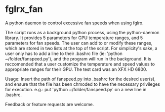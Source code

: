 fglrx_fan
=========

A python daemon to control excessive fan speeds when using fglrx.

The script runs as a background python process, using the python-daemon library. It provides 5 parameters for GPU temperature ranges, and 5 parameters for fan speeds. The user can add to or modify these ranges, which are stored in two lists at the top of the script. For simplicity's sake, a user only has to add a line to their .bashrc file (ie: 'python ~/folder/fanspeed.py'), and the program will run in the background. It is reccomended that a user customize the temperature and speed values to appropriate ranges for their GPU. The test card was an XFX HD 6800.

Usage: Insert the path of fanspeed.py into .bashrc for the desired user(s), and ensure that the file has been chmoded to have the necessary privileges for execution. e.g.: put 'python ~/folder/fanspeed.py' on a new line in .bashrc.

Feedback or feature requests are welcome.


